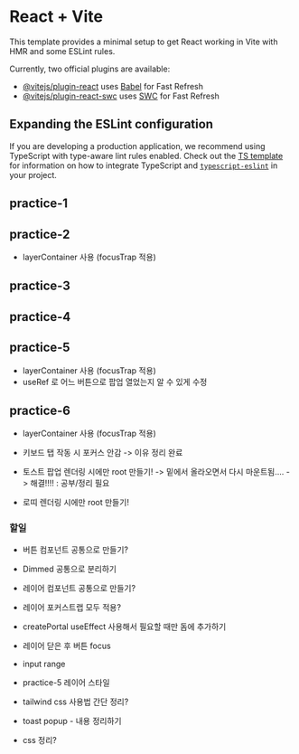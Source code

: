 # React + Vite

This template provides a minimal setup to get React working in Vite with HMR and some ESLint rules.

Currently, two official plugins are available:

- [@vitejs/plugin-react](https://github.com/vitejs/vite-plugin-react/blob/main/packages/plugin-react) uses [Babel](https://babeljs.io/) for Fast Refresh
- [@vitejs/plugin-react-swc](https://github.com/vitejs/vite-plugin-react/blob/main/packages/plugin-react-swc) uses [SWC](https://swc.rs/) for Fast Refresh

## Expanding the ESLint configuration

If you are developing a production application, we recommend using TypeScript with type-aware lint rules enabled. Check out the [TS template](https://github.com/vitejs/vite/tree/main/packages/create-vite/template-react-ts) for information on how to integrate TypeScript and [`typescript-eslint`](https://typescript-eslint.io) in your project.

## practice-1

## practice-2

- layerContainer 사용 (focusTrap 적용)

## practice-3

## practice-4

## practice-5

- layerContainer 사용 (focusTrap 적용)
- useRef 로 어느 버튼으로 팝업 열었는지 알 수 있게 수정

## practice-6

- layerContainer 사용 (focusTrap 적용)

- 키보드 탭 작동 시 포커스 안감 -> 이유 정리 완료

- 토스트 팝업 렌더링 시에만 root 만들기! -> 밑에서 올라오면서 다시 마운트됨.... -> 해결!!!! : 공부/정리 필요
- 로띠 렌더링 시에만 root 만들기!

### 할일

- 버튼 컴포넌트 공통으로 만들기?
- Dimmed 공통으로 분리하기
- 레이어 컴포넌트 공통으로 만들기?
- 레이어 포커스트랩 모두 적용?
- createPortal useEffect 사용해서 필요할 때만 돔에 추가하기

- 레이어 닫은 후 버튼 focus

- input range
- practice-5 레이어 스타일

- tailwind css 사용법 간단 정리?
- toast popup - 내용 정리하기

- css 정리?
